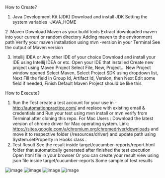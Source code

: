 How to Create?
1. Java Development Kit (JDK)
Download and install JDK
Setting the system variables -JAVA_HOME

2 .Maven
Download Maven as your build tools
Extract downloaded maven into your current or random directory
Adding maven to the environment path
Verify your maven installation using mvn -version in your Terminal
See the output of Maven version


3. Intellij IDEA or Any other IDE of your choice 
Download and install your IDE using Intellij IDEA or etc.
Open your IDE that installed
Create new project using Maven Project
Select File, New, Project...
New Project window opened
Select Maven, Select Project SDK using dropdown list, Next
Fill the field in Group Id, Artifact Id, Version, then Next
Edit some field if needed, Finish
Default Maven Project should be like this


How to Execute?
1. Run the Test
create a test account for your use in - http://automationpractice.com/ 
and replace with existing email & credentials and 
Run your test using mvn install or mvn verify from Terminal after cloning this repo.
For Mac Users :
  Download the latest version of chrome driver for Mac operating system.
Link: https://sites.google.com/a/chromium.org/chromedriver/downloads
and move it to respective folder (/resources/driver) and update path using System.setProperty in Hooks class .
2. Test Result
See the result inside target/cucumber-reports/report.html folder that automatically generated after finished the test execution
Open html file in your browser
Or you can create your result view using json file inside target/cucumber-reports
Some sample of test results 


![image](https://user-images.githubusercontent.com/75585457/111890791-db510180-89e4-11eb-9869-8c863704accf.png)
![image](https://user-images.githubusercontent.com/75585457/111890823-33880380-89e5-11eb-9c3c-cbc4721267dd.png)
![image](https://user-images.githubusercontent.com/75585457/111890835-574b4980-89e5-11eb-83ab-586abb930e21.png)
![image](https://user-images.githubusercontent.com/75585457/111890862-7944cc00-89e5-11eb-9a3b-f0facdb9c9a5.png)
